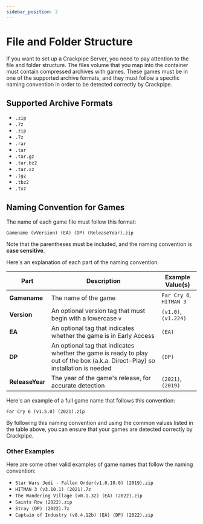 ```yaml
---
sidebar_position: 2
---
```


# File and Folder Structure

If you want to set up a Crackpipe Server, you need to pay attention to the file and folder structure. The files volume that you map into the container must contain compressed archives with games. These games must be in one of the supported archive formats, and they must follow a specific naming convention in order to be detected correctly by Crackpipe.

## Supported Archive Formats

- `.zip`
- `.7z`
- `.zip`
- `.7z`
- `.rar`
- `.tar`
- `.tar.gz`
- `.tar.bz2`
- `.tar.xz`
- `.tgz`
- `.tbz2`
- `.txz`

## Naming Convention for Games

The name of each game file must follow this format:

`Gamename (vVersion) (EA) (DP) (ReleaseYear).zip`

Note that the parentheses must be included, and the naming convention is **case sensitive**.

Here's an explanation of each part of the naming convention:

| Part            | Description                                                                                                                    | Example Value(s)        |
| --------------- | ------------------------------------------------------------------------------------------------------------------------------ | ----------------------- |
| **Gamename**    | The name of the game                                                                                                           | `Far Cry 6`, `HITMAN 3` |
| **Version**     | An optional version tag that must begin with a lowercase `v`                                                                   | `(v1.0)`, `(v1.224)`    |
| **EA**          | An optional tag that indicates whether the game is in Early Access                                                             | `(EA)`                  |
| **DP**          | An optional tag that indicates whether the game is ready to play out of the box (a.k.a. Direct-Play) so installation is needed | `(DP)`                  |
| **ReleaseYear** | The year of the game's release, for accurate detection                                                                         | `(2021)`, `(2019)`      |

Here's an example of a full game name that follows this convention:

`Far Cry 6 (v1.5.0) (2021).zip`

By following this naming convention and using the common values listed in the table above, you can ensure that your games are detected correctly by Crackpipe.

### Other Examples

Here are some other valid examples of game names that follow the naming convention:

- `Star Wars Jedi - Fallen Order(v1.0.10.0) (2019).zip`
- `HITMAN 3 (v3.10.1) (2021).7z`
- `The Wandering Village (v0.1.32) (EA) (2022).zip`
- `Saints Row (2022).zip`
- `Stray (DP) (2022).7z`
- `Captain of Industry (v0.4.12b) (EA) (DP) (2022).zip`
